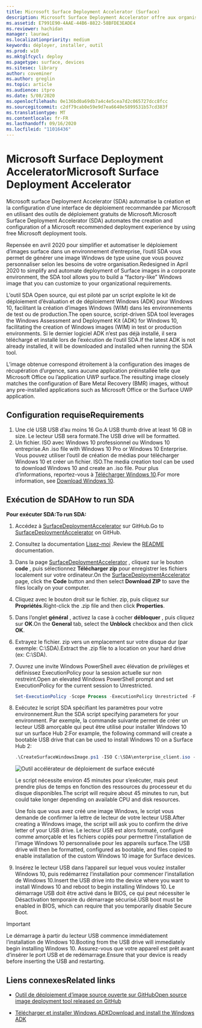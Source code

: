 ```yaml
---
title: Microsoft Surface Deployment Accelerator (Surface)
description: Microsoft Surface Deployment Accelerator offre aux organisations un mécanisme simple et rapide de déploiement dédié à la réinitialisation des appareilsSurface.
ms.assetid: E7991E90-4AAE-44B6-8822-58BFDE3EADE4
ms.reviewer: hachidan
manager: laurawi
ms.localizationpriority: medium
keywords: déployer, installer, outil
ms.prod: w10
ms.mktglfcycl: deploy
ms.pagetype: surface, devices
ms.sitesec: library
author: coveminer
ms.author: greglin
ms.topic: article
ms.audience: itpro
ms.date: 5/08/2020
ms.openlocfilehash: 0e136bd0a69db7a4c4e5cea7d2c065727dcc8fcc
ms.sourcegitcommit: c2df79cab0e59e9d7ea6640e5899531b57cd383f
ms.translationtype: MT
ms.contentlocale: fr-FR
ms.lasthandoff: 09/16/2020
ms.locfileid: "11016436"
---
```

# <span data-ttu-id="1770f-104">Microsoft Surface Deployment Accelerator</span><span class="sxs-lookup"><span data-stu-id="1770f-104">Microsoft Surface Deployment Accelerator</span></span>

<span data-ttu-id="1770f-105">Microsoft surface Deployment Accelerator (SDA) automatise la création et la configuration d’une interface de déploiement recommandée par Microsoft en utilisant des outils de déploiement gratuits de Microsoft.</span><span class="sxs-lookup"><span data-stu-id="1770f-105">Microsoft Surface Deployment Accelerator (SDA) automates the creation and configuration of a Microsoft recommended deployment experience by using free Microsoft deployment tools.</span></span>

<span data-ttu-id="1770f-106">Repensée en avril 2020 pour simplifier et automatiser le déploiement d’images surface dans un environnement d’entreprise, l’outil SDA vous permet de générer une image Windows de type usine que vous pouvez personnaliser selon les besoins de votre organisation.</span><span class="sxs-lookup"><span data-stu-id="1770f-106">Redesigned in April 2020 to simplify and automate deployment of Surface images in a corporate environment, the SDA tool allows you to build a “factory-like” Windows image that you can customize to your organizational requirements.</span></span>

<span data-ttu-id="1770f-107">L’outil SDA Open source, qui est piloté par un script exploite le kit de déploiement d’évaluation et de déploiement Windows (ADK) pour Windows 10, facilitant la création d’images Windows (WIM) dans les environnements de test ou de production.</span><span class="sxs-lookup"><span data-stu-id="1770f-107">The open source, script-driven SDA tool leverages the Windows Assessment and Deployment Kit (ADK) for Windows 10, facilitating the creation of Windows images (WIM) in test or production environments.</span></span> <span data-ttu-id="1770f-108">Si le dernier logiciel ADK n’est pas déjà installé, il sera téléchargé et installé lors de l’exécution de l’outil SDA.</span><span class="sxs-lookup"><span data-stu-id="1770f-108">If the latest ADK is not already installed, it will be downloaded and installed when running the SDA tool.</span></span>

<span data-ttu-id="1770f-109">L’image obtenue correspond étroitement à la configuration des images de récupération d’urgence, sans aucune application préinstallée telle que Microsoft Office ou l’application UWP surface.</span><span class="sxs-lookup"><span data-stu-id="1770f-109">The resulting image closely matches the configuration of Bare Metal Recovery (BMR) images, without any pre-installed applications such as Microsoft Office or the Surface UWP application.</span></span>

## <span data-ttu-id="1770f-110">Configuration requise</span><span class="sxs-lookup"><span data-stu-id="1770f-110">Requirements</span></span>

1. <span data-ttu-id="1770f-111">Une clé USB USB d’au moins 16 Go.</span><span class="sxs-lookup"><span data-stu-id="1770f-111">A USB thumb drive at least 16 GB in size.</span></span> <span data-ttu-id="1770f-112">Le lecteur USB sera formaté.</span><span class="sxs-lookup"><span data-stu-id="1770f-112">The USB drive will be formatted.</span></span>
2. <span data-ttu-id="1770f-113">Un fichier. ISO avec Windows 10 professionnel ou Windows 10 entreprise.</span><span class="sxs-lookup"><span data-stu-id="1770f-113">An .iso file with Windows 10 Pro or Windows 10 Enterprise.</span></span> <span data-ttu-id="1770f-114">Vous pouvez utiliser l’outil de création de médias pour télécharger Windows 10 et créer un fichier. ISO.</span><span class="sxs-lookup"><span data-stu-id="1770f-114">The media creation tool can be used to download Windows 10 and create an .iso file.</span></span> <span data-ttu-id="1770f-115">Pour plus d’informations, reportez-vous à [Télécharger Windows 10](https://www.microsoft.com/software-download/windows10).</span><span class="sxs-lookup"><span data-stu-id="1770f-115">For more information, see [Download Windows 10](https://www.microsoft.com/software-download/windows10).</span></span>

## <span data-ttu-id="1770f-116">Exécution de SDA</span><span class="sxs-lookup"><span data-stu-id="1770f-116">How to run SDA</span></span>

**<span data-ttu-id="1770f-117">Pour exécuter SDA:</span><span class="sxs-lookup"><span data-stu-id="1770f-117">To run SDA:</span></span>**

1. <span data-ttu-id="1770f-118">Accédez à [SurfaceDeploymentAccelerator](https://github.com/microsoft/SurfaceDeploymentAccelerator) sur GitHub.</span><span class="sxs-lookup"><span data-stu-id="1770f-118">Go to [SurfaceDeploymentAccelerator](https://github.com/microsoft/SurfaceDeploymentAccelerator) on GitHub.</span></span> 
2. <span data-ttu-id="1770f-119">Consultez la documentation [Lisez-moi](https://github.com/microsoft/SurfaceDeploymentAccelerator/blob/master/README.md) .</span><span class="sxs-lookup"><span data-stu-id="1770f-119">Review the [README](https://github.com/microsoft/SurfaceDeploymentAccelerator/blob/master/README.md) documentation.</span></span>
3. <span data-ttu-id="1770f-120">Dans la page [SurfaceDeploymentAccelerator](https://github.com/microsoft/SurfaceDeploymentAccelerator) , cliquez sur le bouton **code** , puis sélectionnez **Télécharger zip** pour enregistrer les fichiers localement sur votre ordinateur.</span><span class="sxs-lookup"><span data-stu-id="1770f-120">On the [SurfaceDeploymentAccelerator](https://github.com/microsoft/SurfaceDeploymentAccelerator) page, click the **Code** button and then select **Download ZIP** to save the files locally on your computer.</span></span>
4. <span data-ttu-id="1770f-121">Cliquez avec le bouton droit sur le fichier. zip, puis cliquez sur **Propriétés**.</span><span class="sxs-lookup"><span data-stu-id="1770f-121">Right-click the .zip file and then click **Properties**.</span></span>
5. <span data-ttu-id="1770f-122">Dans l’onglet **général** , activez la case à cocher **débloquer** , puis cliquez sur **OK**.</span><span class="sxs-lookup"><span data-stu-id="1770f-122">On the **General** tab, select the **Unblock** checkbox and then click **OK**.</span></span>
6. <span data-ttu-id="1770f-123">Extrayez le fichier. zip vers un emplacement sur votre disque dur (par exemple: C:\SDA).</span><span class="sxs-lookup"><span data-stu-id="1770f-123">Extract the .zip file to a location on your hard drive (ex: C:\SDA).</span></span>
7. <span data-ttu-id="1770f-124">Ouvrez une invite Windows PowerShell avec élévation de privilèges et définissez ExecutionPolicy pour la session actuelle sur non restreint.</span><span class="sxs-lookup"><span data-stu-id="1770f-124">Open an elevated Windows PowerShell prompt and set ExecutionPolicy for the current session to Unrestricted.</span></span>

    ```powershell
    Set-ExecutionPolicy -Scope Process -ExecutionPolicy Unrestricted -Force
    ```
8. <span data-ttu-id="1770f-125">Exécutez le script SDA spécifiant les paramètres pour votre environnement.</span><span class="sxs-lookup"><span data-stu-id="1770f-125">Run the SDA script specifying parameters for your environment.</span></span> <span data-ttu-id="1770f-126">Par exemple, la commande suivante permet de créer un lecteur USB amorçable qui peut être utilisé pour installer Windows 10 sur un surface Hub 2:</span><span class="sxs-lookup"><span data-stu-id="1770f-126">For example, the following command will create a bootable USB drive that can be used to install Windows 10 on a Surface Hub 2:</span></span>

    ```powershell
    .\CreateSurfaceWindowsImage.ps1 -ISO C:\SDA\enterprise_client.iso -OSSKU Enterprise -DestinationFolder C:\Output -Device SurfaceHub2 -CreateUSB $True
    ```

   ![Outil accélérateur de déploiement de surface exécuté](images/sda1.png)

    <span data-ttu-id="1770f-128">Le script nécessite environ 45 minutes pour s’exécuter, mais peut prendre plus de temps en fonction des ressources du processeur et du disque disponibles.</span><span class="sxs-lookup"><span data-stu-id="1770f-128">The script will require about 45 minutes to run, but could take longer depending on available CPU and disk resources.</span></span> 

    <span data-ttu-id="1770f-129">Une fois que vous avez créé une image Windows, le script vous demande de confirmer la lettre de lecteur de votre lecteur USB.</span><span class="sxs-lookup"><span data-stu-id="1770f-129">After creating a Windows image, the script will ask you to confirm the drive letter of your USB drive.</span></span> <span data-ttu-id="1770f-130">Le lecteur USB est alors formaté, configuré comme amorçable et les fichiers copiés pour permettre l’installation de l’image Windows 10 personnalisée pour les appareils surface.</span><span class="sxs-lookup"><span data-stu-id="1770f-130">The USB drive will then be formatted, configured as bootable, and files copied to enable installation of the custom Windows 10 image for Surface devices.</span></span>

9. <span data-ttu-id="1770f-131">Insérez le lecteur USB dans l’appareil sur lequel vous voulez installer Windows 10, puis redémarrez l’installation pour commencer l’installation de Windows 10.</span><span class="sxs-lookup"><span data-stu-id="1770f-131">Insert the USB drive into the device where you want to install Windows 10 and reboot to begin installing Windows 10.</span></span> <span data-ttu-id="1770f-132">Le démarrage USB doit être activé dans le BIOS, ce qui peut nécessiter le Désactivation temporaire du démarrage sécurisé.</span><span class="sxs-lookup"><span data-stu-id="1770f-132">USB boot must be enabled in BIOS, which can require that you temporarily disable Secure Boot.</span></span>

> [!IMPORTANT]
> <span data-ttu-id="1770f-133">Le démarrage à partir du lecteur USB commence immédiatement l’installation de Windows 10.</span><span class="sxs-lookup"><span data-stu-id="1770f-133">Booting from the USB drive will immediately begin installing Windows 10.</span></span> <span data-ttu-id="1770f-134">Assurez-vous que votre appareil est prêt avant d’insérer le port USB et de redémarrage.</span><span class="sxs-lookup"><span data-stu-id="1770f-134">Ensure that your device is ready before inserting the USB and restarting.</span></span> 

## <span data-ttu-id="1770f-135">Liens connexes</span><span class="sxs-lookup"><span data-stu-id="1770f-135">Related links</span></span>

 - [<span data-ttu-id="1770f-136">Outil de déploiement d’image source ouverte sur GitHub</span><span class="sxs-lookup"><span data-stu-id="1770f-136">Open source image deployment tool released on GitHub</span></span>](https://techcommunity.microsoft.com/t5/surface-it-pro-blog/open-source-image-deployment-tool-released-on-github/ba-p/1314115)

 - [<span data-ttu-id="1770f-137">Télécharger et installer Windows ADK</span><span class="sxs-lookup"><span data-stu-id="1770f-137">Download and install the Windows ADK</span></span>](https://docs.microsoft.com/windows-hardware/get-started/adk-install)
